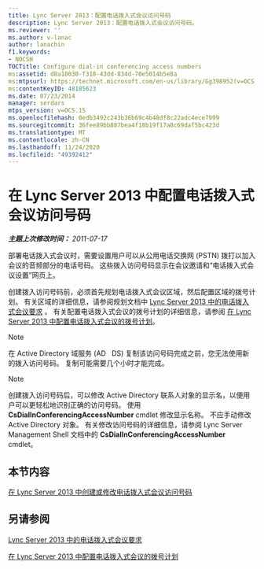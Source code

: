 ```yaml
---
title: Lync Server 2013：配置电话拨入式会议访问号码
description: Lync Server 2013：配置电话拨入式会议访问号码。
ms.reviewer: ''
ms.author: v-lanac
author: lanachin
f1.keywords:
- NOCSH
TOCTitle: Configure dial-in conferencing access numbers
ms:assetid: d8a18030-f318-43dd-834d-70e5014b5e8a
ms:mtpsurl: https://technet.microsoft.com/en-us/library/Gg398952(v=OCS.15)
ms:contentKeyID: 48185623
ms.date: 07/23/2014
manager: serdars
mtps_version: v=OCS.15
ms.openlocfilehash: 0edb3492c243b36b69c4b48df8c22adc4ece7999
ms.sourcegitcommit: 36fee89bb887bea4f18b19f17a8c69daf5bc423d
ms.translationtype: MT
ms.contentlocale: zh-CN
ms.lasthandoff: 11/24/2020
ms.locfileid: "49392412"
---
```

# <a name="configure-dial-in-conferencing-access-numbers-in-lync-server-2013"></a>在 Lync Server 2013 中配置电话拨入式会议访问号码

<div data-xmlns="http://www.w3.org/1999/xhtml">

<div class="topic" data-xmlns="http://www.w3.org/1999/xhtml" data-msxsl="urn:schemas-microsoft-com:xslt" data-cs="https://msdn.microsoft.com/">

<div data-asp="https://msdn2.microsoft.com/asp">



</div>

<div id="mainSection">

<div id="mainBody">

<span> </span>

_**主题上次修改时间：** 2011-07-17_

部署电话拨入式会议时，需要设置用户可以从公用电话交换网 (PSTN) 拨打以加入会议的音频部分的电话号码。 这些拨入访问号码显示在会议邀请和“电话拨入式会议设置”网页上。

创建拨入访问号码前，必须首先规划电话拨入式会议区域，然后配置区域的拨号计划。 有关区域的详细信息，请参阅规划文档中 [Lync Server 2013 中的电话拨入式会议要求](lync-server-2013-dial-in-conferencing-requirements.md) 。 有关配置电话拨入式会议的拨号计划的详细信息，请参阅 [在 Lync Server 2013 中配置电话拨入式会议的拨号计划](lync-server-2013-configure-dial-plans-for-dial-in-conferencing.md)。

<div>


> [!NOTE]  
> 在 Active Directory 域服务 (AD &nbsp; DS) 复制该访问号码完成之前，您无法使用新的拨入访问号码。 复制可能需要几个小时才能完成。



</div>

<div>


> [!NOTE]  
> 创建拨入访问号码后，可以修改 Active Directory 联系人对象的显示名，以便用户可以更轻松地识别正确的访问号码。 使用 <STRONG>CsDialInConferencingAccessNumber</STRONG> cmdlet 修改显示名称。 不应手动修改 Active Directory 对象。 有关修改访问号码的详细信息，请参阅 Lync Server Management Shell 文档中的 <STRONG>CsDialInConferencingAccessNumber</STRONG> cmdlet。



</div>

<div>

## <a name="in-this-section"></a>本节内容

[在 Lync Server 2013 中创建或修改电话拨入式会议访问号码](lync-server-2013-create-or-modify-a-dial-in-conferencing-access-number.md)

</div>

<div>

## <a name="see-also"></a>另请参阅


[Lync Server 2013 中的电话拨入式会议要求](lync-server-2013-dial-in-conferencing-requirements.md)  


[在 Lync Server 2013 中配置电话拨入式会议的拨号计划](lync-server-2013-configure-dial-plans-for-dial-in-conferencing.md)  
  

</div>

</div>

<span> </span>

</div>

</div>

</div>

